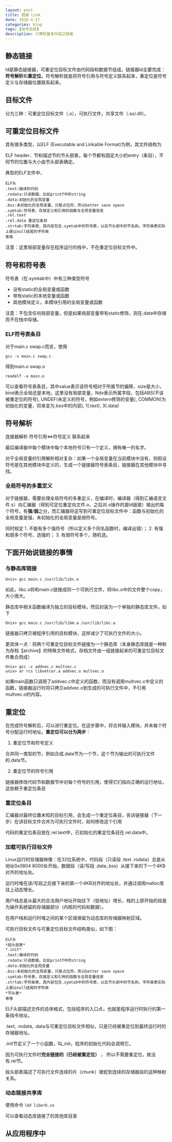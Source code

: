 ```yaml
---
layout: post
title: 链接 Link
date: 2018-4-17
categories: blog
tags: [技术总结]
description: 计算机基本内容之链接
---
```


## 静态链接

ld是静态链接器，可重定位目标文件由代码段和数据节组成。链接器ld主要完成：**符号解析**和**重定位**。符号解析就是将符号引用与符号定义联系起来，重定位是符号定义与存储器位置联系起来。

## 目标文件

分为三种：可重定位目标文件（.o），可执行文件，共享文件（.so/.dll）。

## 可重定位目标文件

其有很多类型，以ELF (Executable and Linkable Format)为例，其文件结构为

ELF header、节和描述节的节头部表，每个节都有固定大小的entry（条目），不同节的位置与大小由节头部表确定。

典型的ELF文件中，

```
ELF头
.text:编译的代码
.rodata:只读数据，比如printf中的string
.data:初始化的全局变量
.bss:未初始化的全局变量，只是占位符，所以better save space
.symtab:符号表，存放定义和引用的函数与全局变量信息
.rel.text
.rel.data 重定位条目
.strtab:字符串表，其内容包含.symtab中的符号表，以及节头部中的节名称。字符串表实际上是以null结尾的字符串
等等
```

注意：这里局部变量存在程序运行的栈中，不在重定位目标文件中。

## 符号和符号表

符号表（在.symtab中）中有三种类型符号

* 没有static的全局变量或函数
* 带有static的本地变量或函数
* 其他模块定义，本模块引用的全局变量或函数

注意：不包含任何局部变量，但是如果局部变量带有static修饰，则在.data中存储而不在栈中存储。

### ELF符号表条目

对于main.c swap.c而言，使用

```
gcc -s main.c swap.c
```
得到main.o swap.o

```
readelf -a main.o
```
可以查看符号表条目，其中value表示该符号相对于所属节的偏移，size是大小，bind表示全局还是本地，这里没有局部变量，Ndx表示所属字段，包括ABS(不该被重定位的符号), UNDEF(未定义的符号，例如extern修饰的变量), COMMON(为初始化的变量，将来变为.bss中的内容), 1(.text), 3(.data)

## 符号解析

连接器解析  符号引用<=>符号定义 联系起来

最后编译器中每个模块中每个本地符号只有一个定义，拥有唯一的名字。

对于全局变量的引用解析相对复杂：如果一个全局变量在当前模块中没有，则假设符号是在其他模块中定义的，生成一个链接器符号表条目，链接器在其他模块中寻找。

### 全局符号的多重定义

对于链接器，需要处理全局符号的多重定义，在编译时，编译器（得到汇编语言文件.s）向汇编器（得到可定位重定向文件.o，之后对.o操作的是ld链接）输出的每个符号，有**强**/**弱**之分，而汇编器将这写到可重定位目标文件中：函数与初始化的全局变量是强，未初始化的全局变量是弱符号。

同时规定 1. 不能有多个强符号（所以定义多个同名函数时，编译出错）； 2. 有强和弱多个符号，选强的； 3. 有弱符号多个，随机选。

## 下面开始说链接的事情

### 与静态库链接

```
Unix> gcc main.c /usr/lib/libc.o
```

如此，libc.o将和main.c链接成同一个可执行文件，将libc.o中的文件整个copy，大小很大。

静态库中相关函数编译为独立的目标模块，然后封装为一个单独的静态库文件。如下

```
Unix> gcc main.c /usr/lib/libm.a /usr/lib/libc.a
```

链接器只拷贝被程序引用的目标模块，这样减少了可执行文件的大小。

更具体一点：将两个可重定位目标文件链接为一个静态库（本身静态库就是一种称为存档【archive】的特殊文件格式，存档文件由一组链接起来的可重定位目标文件集合而成）

```
Unix> gcc -c addvec.c multvec.c
unix> ar rcs libvetcor.a addvec.o multvec.o
```

如果main函数只调用了addvec.c中定义的函数，而没有调用multvec.c中定义的函数，链接器运行时将只拷贝addvec.o到生成的可执行文件中，不引用multvec.o的内容。


## 重定位

在完成符号解析后，可以进行重定位。在这步骤中，将合并输入模块，并未每个符号分配运行时地址。**重定位可以分为两步**：

1. 重定位节和符号定义

合并同一类型的节，例如合成.data节为一个节，这个节为输出的可执行文件的.data节。

2. 重定位节的符号引用

链接器修改代码节和数据节中对每个符号的引用，使得它们指向正确的运行地址，这依赖于重定位条目

### 重定位条目

汇编器对最终位置未知的目标引用，会生成一个重定位条目，告诉链接器（下一步）在讲目标文件合并为可执行文件时，如何修改这个引用

代码的重定位条目放在.rel.text中，已初始化的重定位条目在.rel.data中。

### 加载可执行目标文件

Linux运行时存储器映像：在32位系统中，代码段（只读段 .text .rodata）总是从地址0x0804 8000处开始，数据段（读/写段 .data,.bss）从接下来的下一个4KB对齐的地址处。

运行时堆在读/写段之后接下来的第一个4KB对齐的地址处，并通过调用malloc库往上动态增长。

用户栈总是从最大的合法用户地址开始往下（低地址）增长，栈的上部开始的段是为操作系统留的存储器部分（内核的代码和数据）。

在用户栈和运行时堆之间的某个区域保留为动态库的存储器映射区域。

可执行目标文件与可重定位目标文件结构类似，如下图：

```
ELF头
*段头部表*
*.init*
.text:编译的代码
.rodata:只读数据，比如printf中的string
.data:初始化的全局变量
.bss:未初始化的全局变量，只是占位符，所以better save space
.symtab:符号表，存放定义和引用的函数与全局变量信息
.strtab:字符串表，其内容包含.symtab中的符号表，以及节头部中的节名称。字符串表实际上是以null结尾的字符串
*节头表*
等等
```

ELF头部描述文件的总体格式，包括程序的入口点，也就是程序运行时执行的第一条指令地址。

.text, .rodata, .data与可重定位目标文件相似，只是已经被重定位到最终运行时的存储器地址。

.init节定义了一个小函数，叫_init，程序的初始化代码会调用它。

因为可执行文件时**完全链接的（已经被重定位）** ， 所以不需要重定位，故没有.rel节。

段头部表描述了可执行文件连续的片（chunk）银蛇到连续的存储器段的这种映射关系。

### 动态链接共享库

使用命令
```ldd liborb.so```

可以查看动态库链接了的其他库目录

## 从应用程序中
